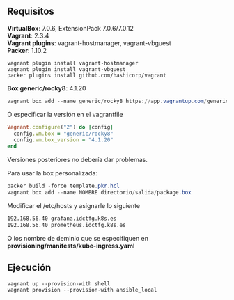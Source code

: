 ## Requisitos

**VirtualBox**: 7.0.6, ExtensionPack 7.0.6/7.0.12  
**Vagrant**: 2.3.4  
**Vagrant plugins**: vagrant-hostmanager, vagrant-vbguest  
**Packer**: 1.10.2

````
vagrant plugin install vagrant-hostmanager
vagrant plugin install vagrant-vbguest
packer plugins install github.com/hashicorp/vagrant
````

**Box generic/rocky8**: 4.1.20  
````powershell
vagrant box add --name generic/rocky8 https://app.vagrantup.com/generic/boxes/rocky8/versions/4.1.20/providers/virtualbox/unknown/vagrant.box
````
O especificar la versión en el vagrantfile
````rb
Vagrant.configure("2") do |config|
  config.vm.box = "generic/rocky8"
  config.vm.box_version = "4.1.20"
end
````
Versiones posteriores no debería dar problemas.

Para usar la box personalizada:
````powershell
packer build -force template.pkr.hcl
vagrant box add --name NOMBRE directorio/salida/package.box
````

Modificar el /etc/hosts y asignarle lo siguiente
````bash
192.168.56.40 grafana.idctfg.k8s.es
192.168.56.40 prometheus.idctfg.k8s.es
````
O los nombre de deminio que se especifiquen en **provisioning/manifests/kube-ingress.yaml**
## Ejecución

````
vagrant up --provision-with shell
vagrant provision --provision-with ansible_local
````
